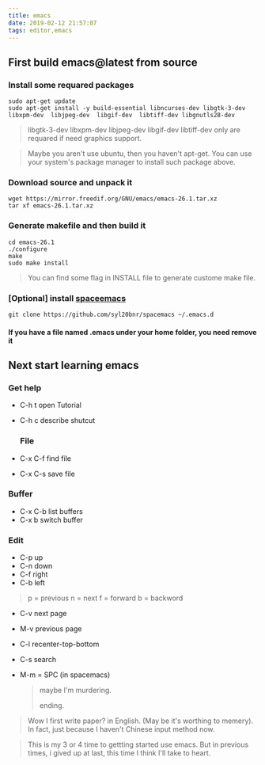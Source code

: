 ```yaml
---
title: emacs
date: 2019-02-12 21:57:07
tags: editor,emacs
---
```


## First build emacs@latest from source

### Install some requared packages

```shell
sudo apt-get update
sudo apt-get install -y build-essential libncurses-dev libgtk-3-dev libxpm-dev  libjpeg-dev  libgif-dev  libtiff-dev libgnutls28-dev
```

> libgtk-3-dev libxpm-dev  libjpeg-dev  libgif-dev  libtiff-dev only are requared if need graphics support.

> Maybe you aren't use ubuntu, then you haven't apt-get.
> You can use your system's package manager to install such package above.

### Download source and unpack it

```shell
wget https://mirror.freedif.org/GNU/emacs/emacs-26.1.tar.xz
tar xf emacs-26.1.tar.xz
```

### Generate makefile and then build it

```shell
cd emacs-26.1
./configure
make
sudo make install
```

> You can find some flag in INSTALL file to generate custome make file.

### [Optional] install [spaceemacs](http://spacemacs.org/)

```shell
git clone https://github.com/syl20bnr/spacemacs ~/.emacs.d
```

#### If you have a file named .emacs under your  home folder, you need remove it

## Next start learning emacs

### Get help

* C-h t open Tutorial

* C-h c describe shutcut
  
  ### File

* C-x C-f find file

* C-x C-s save file

### Buffer

* C-x C-b list buffers
* C-x b switch buffer

### Edit

* C-p up
* C-n down
* C-f right
* C-b left

> p = previous n = next f = forward b = backword

* C-v next page

* M-v previous page

* C-l recenter-top-bottom

* C-s search

* M-m = SPC (in spacemacs)
  
  > maybe I'm murdering.
  > 
  > ending.

> Wow I first write paper? in English. (May be it's worthing to memery).  In fact, just because I haven't Chinese input method now.

> This is my 3 or 4 time to gettting started use emacs. But in previous times, i gived up at last, this time I think I'll take to heart.